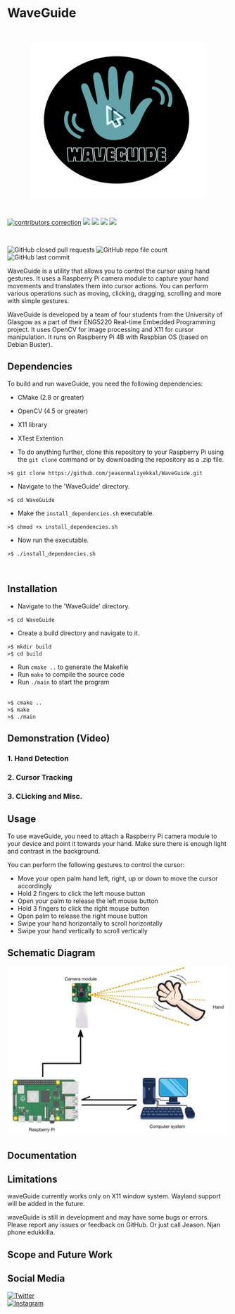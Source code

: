 # WaveGuide
<br/>
<p align="center">
<img src="./resources/waveguide.png" width="400" height="350">
  </p>
<br/>

<!-- ![GitHub contributors](https://img.shields.io/github/contributors/jeasonmaliyekkal/WaveGuide?style=for-the-badge)  -->

[![contributors correction](https://img.shields.io/badge/contributors-4%20-orange.svg?style=for-the-badge)](https://github.com/organization)
![](https://avatars.githubusercontent.com/u/63003253?s=29&v=4)
![](https://avatars.githubusercontent.com/u/90235331?s=29&v=4)
![](https://avatars.githubusercontent.com/u/123407842?s=29&v=4)
![](https://avatars.githubusercontent.com/u/123407779?s=29&v=4)
 
<br>

 ![GitHub closed pull requests](https://img.shields.io/github/issues-pr-closed-raw/jeasonmaliyekkal/WaveGuide?style=for-the-badge) ![GitHub repo file count](https://img.shields.io/github/directory-file-count/jeasonmaliyekkal/WaveGuide?style=for-the-badge) ![GitHub last commit](https://img.shields.io/github/last-commit/jeasonmaliyekkal/WaveGuide?style=for-the-badge)


WaveGuide is a utility that allows you to control the cursor using hand gestures. It uses a Raspberry Pi camera module to capture your hand movements and translates them into cursor actions. You can perform various operations such as moving, clicking, dragging, scrolling and more with simple gestures.

WaveGuide is developed by a team of four students from the University of Glasgow as a part of their ENG5220 Real-time Embedded Programming project. It uses OpenCV for image processing and X11 for cursor manipulation. It runs on Raspberry Pi 4B with Raspbian OS (based on Debian Buster).

## Dependencies

To build and run waveGuide, you need the following dependencies:

- CMake (2.8 or greater)
- OpenCV (4.5 or greater)
- X11 library
- XTest Extention

- To do anything further, clone this repository to your Raspberry Pi using the `git clone` command or by downloading the repository as a .zip file.
```
>$ git clone https://github.com/jeasonmaliyekkal/WaveGuide.git
```

- Navigate to the 'WaveGuide' directory.
```
>$ cd WaveGuide
```
- Make the ``` install_dependencies.sh ``` executable.
```
>$ chmod +x install_dependencies.sh
```
- Now run the executable.
```
>$ ./install_dependencies.sh
```

<br>

## Installation

- Navigate to the 'WaveGuide' directory. 
 ``` 
 >$ cd WaveGuide
  ```
- Create a build directory and navigate to it.
```
>$ mkdir build 
>$ cd build
```
- Run `cmake ..` to generate the Makefile
- Run `make` to compile the source code
- Run `./main` to start the program
```

>$ cmake ..
>$ make
>$ ./main 
```
## Demonstration (Video)
### 1. Hand Detection 
### 2. Cursor Tracking
### 3. CLicking and Misc.

## Usage

To use waveGuide, you need to attach a Raspberry Pi camera module to your device and point it towards your hand. Make sure there is enough light and contrast in the background.

You can perform the following gestures to control the cursor:

- Move your open palm hand left, right, up or down to move the cursor accordingly
- Hold 2 fingers to click the left mouse button
- Open your palm to release the left mouse button
- Hold 3 fingers to click the right mouse button
- Open palm to release the right mouse button
- Swipe your hand horizontally to scroll horizontally
- Swipe your hand vertically to scroll vertically

## Schematic Diagram

![schematic diagram](resources/schematicDiagram.jpeg "SchematicDiagram")

## Documentation

## Limitations

waveGuide currently works only on X11 window system. Wayland support will be added in the future.

waveGuide is still in development and may have some bugs or errors. Please report any issues or feedback on GitHub. Or just call Jeason. Njan phone edukkilla.

## Scope and Future Work

## Social Media
 [![Twitter](https://img.shields.io/badge/Twitter-WaveGuide-blue?style=flat-square&logo=twitter&logoColor=white)](<https://twitter.com/WaveGuide20>) <br>
 [![Instagram](https://img.shields.io/badge/Instagram-WaveGuide-E4405F?style=flat-square&logo=instagram&logoColor=white)](https://instagram.com/waveguide.)



